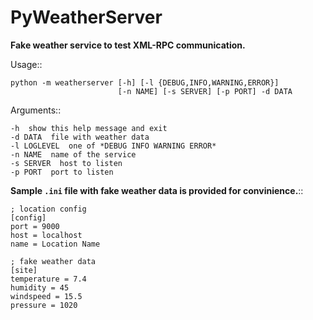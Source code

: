 # PyWeatherServer
**Fake weather service to test XML-RPC communication.**

Usage::
    
    python -m weatherserver [-h] [-l {DEBUG,INFO,WARNING,ERROR}] 
                            [-n NAME] [-s SERVER] [-p PORT] -d DATA
   
Arguments::
    
    -h  show this help message and exit
    -d DATA  file with weather data
    -l LOGLEVEL  one of *DEBUG INFO WARNING ERROR*
    -n NAME  name of the service
    -s SERVER  host to listen
    -p PORT  port to listen

**Sample `.ini` file with fake weather data is provided for convinience.**::
    
    ; location config
    [config]
    port = 9000
    host = localhost
    name = Location Name
   
    ; fake weather data
    [site]
    temperature = 7.4
    humidity = 45
    windspeed = 15.5
    pressure = 1020
